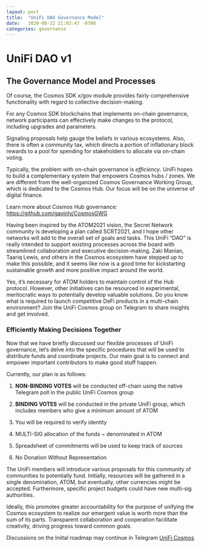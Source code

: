 ```yaml
---
layout: post
title:  "UniFi DAO Governance Model"
date:   2020-08-22 21:03:47 -0700
categories: governance
---
```


# UniFi DAO v1
## The Governance Model and Processes

Of course, the Cosmos SDK x/gov module provides fairly comprehensive functionality with regard to collective decision-making. 

For any Cosmos SDK blockchains that implements on-chain governance, network participants can effectively make changes to the protocol, including upgrades and parameters. 

Signaling proposals help gauge the beliefs in various ecosystems. Also, there is often a community tax, which directs a portion of inflationary block rewards to a pool for spending for stakeholders to allocate via on-chain voting.

Typically, the problem with on-chain governance is *efficiency*. UniFi hopes to build a complementary system that empowers Cosmos hubs / zones. We are different from the well-organized Cosmos Governance Working Group, which is dedicated to the Cosmos Hub. Our focus will be on the universe of digital finance.

Learn more about Cosmos Hub governance: https://github.com/gavinly/CosmosGWG

Having been inspired by the ATOM2021 vision, the Secret Network community is developing a plan called SCRT2021, and I hope other networks will add to the overall set of goals and tasks. This UniFi “DAO” is really intended to support existing processes across the board with streamlined collaboration and executive decision-making. Zaki Manian, Taariq Lewis, and others in the Cosmos ecosystem have stepped up to make this possible, and it seems like now is a good time for kickstarting sustainable growth and more positive impact around the world.

Yes, it’s necessary for ATOM holders to maintain control of the Hub protocol. However, other initiatives can be resourced in experimental, meritocratic ways to potentially develop valuable solutions. Do you know what is required to launch competitive DeFi products in a multi-chain environment? Join the UniFi Cosmos group on Telegram to share insights and get involved.

### Efficiently Making Decisions Together
Now that we have briefly discussed our flexible processes of UniFi governance, let’s delve into the specific procedures that will be used to distribute funds and coordinate projects. Our main goal is to connect and empower important contributors to make good stuff happen.

Currently, our plan is as follows:

1. **NON-BINDING VOTES** will be conducted off-chain using the native Telegram poll in the public UniFi Cosmos group

2. **BINDING VOTES** will be conducted in the private UniFi group, which includes members who give a minimum amount of ATOM
3. You will be required to verify identity
4. MULTI-SIG allocation of the funds ~ denominated in ATOM
5. Spreadsheet of commitments will be used to keep track of sources
6. No Donation Without Representation

The UniFi members will introduce various proposals for this community of communities to potentially fund. Initially, resources will be gathered in a single denomination, ATOM, but eventually, other currencies might be accepted. Furthermore, specific project budgets could have new multi-sig authorities.

Ideally, this promotes greater accountability for the purpose of unifying the Cosmos ecosystem to realize our emergent value is worth more than the sum of its parts. Transparent collaboration and cooperation facilitate creativity, driving progress toward common goals.


Discussions on the Iniital roadmap may continue in Telegram
[UniFi Cosmos](https://t.me/unificosmos)


